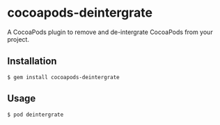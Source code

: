# cocoapods-deintergrate

A CocoaPods plugin to remove and de-intergrate CocoaPods from your project.

## Installation

    $ gem install cocoapods-deintergrate

## Usage

    $ pod deintergrate

